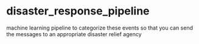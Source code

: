 # disaster_response_pipeline
machine learning pipeline to categorize these events so that you can send the messages to an appropriate disaster relief agency
